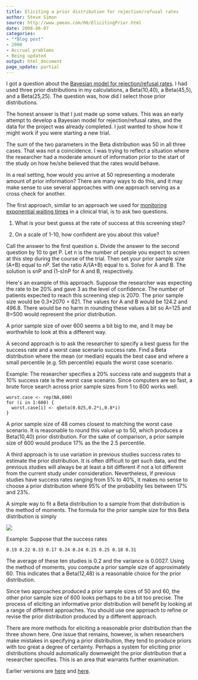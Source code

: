 ```yaml
---
title: Eliciting a prior distribution for rejection/refusal rates
author: Steve Simon
source: http://www.pmean.com/08/ElicitingPrior.html
date: 2008-06-07
categories:
- "*Blog post"
- 2008
- Accrual problems
- Being updated
output: html_document
page_update: partial
---
```


I got a question about the [Bayesian model for rejection/refusal rates](http://pmean.com/posts/refusals-and-exclusions/). I had used three prior distributions in my calculations, a Beta(10,40), a Beta(45,5), and a Beta(25,25). The question was, how did I select those prior distributions.

The honest answer is that I just made up some values. This was an early attempt to develop a Bayesian model for rejection/refusal rates, and the data for the project was already completed. I just wanted to show how it might work if you were starting a new trial.

The sum of the two parameters in the Beta distribution was 50 in all three cases. That was not a coincidence. I was trying to reflect a situation where the researcher had a moderate amount of information prior to the start of the study on how he/she believed that the rates would behave.

In a real setting, how would you arrive at 50 representing a moderate amount of prior information? There are many ways to do this, and it may make sense to use several approaches with one approach serving as a cross check for another.

The first approach, similar to an approach we used for [monitoring exponential waiting times](ExponentialAccrual.html) in a clinical trial, is to ask two questions.

1.  What is your best guess at the rate of success at this screening step? 

2.  On a scale of 1-10, how confident are you about this value?

Call the answer to the first question s. Divide the answer to the second question by 10 to get P. Let n is the number of people you expect to screen at this step during the course of the trial. Then set your prior sample size (A+B) equal to nP. Set the ratio A/(A+B) equal to s. Solve for A and B.   The solution is snP and (1-s)nP for A and B, respectively.

Here's an example of this approach. Suppose the researcher was expecting the rate to be 20% and gave 3 as the level of confidence. The number of patients expected to reach this screening step is 2070. The prior sample size would be 0.3*2070 = 621. The values for A and B would be 124.2 and 496.8. There would be no harm in rounding these values a bit so A=125 and B=500 would represent the prior distribution.

A prior sample size of over 600 seems a bit big to me, and it may be worthwhile to look at this a different way.

A second approach is to ask the researcher to specify a best guess for the success rate and a worst case scenario success rate. Find a Beta distribution where the mean (or median) equals the best case and where a small percentile (e.g. 5th percentile) equals the worst case scenario.

Example: The researcher specifies a 20% success rate and suggests that a 10% success rate is the worst case scenario. Since computers are so fast, a brute force search across prior sample sizes from 1 to 600 works well.

```{}
worst.case <- rep(NA,600)
for (i in 1:600) {
  worst.case[i] <- qbeta(0.025,0.2*i,0.8*i)
}
```

A prior sample size of 48 comes closest to matching the worst case scenario. It is reasonable to round this value up to 50, which produces a Beta(10,40) prior distribution. For the sake of comparison, a prior sample size of 600 would produce 17% as the the 2.5 percentile.

A third approach is to use variation in previous studies success rates to estimate the prior distribution. It is often difficult to get such data, and the previous studies will always be at least a bit different if not a lot different from the current study under consideration. Nevertheless, if previous studies have success rates ranging from 5% to 40%, it makes no sense to choose a prior distribution where 95% of the probability lies between 17% and 23%.

A simple way to fit a Beta distribution to a sample from that distribution is the method of moments. The formula for the prior sample size for this Beta distribution is simply

![](http://www.pmean.com/new-images/08/ElicitingPrior-0801.gif)

Example: Suppose that the success rates

```{}
0.19 0.22 0.33 0.17 0.24 0.24 0.25 0.25 0.18 0.31
```

The average of these ten studies is 0.2 and the variance is 0.0027. Using the method of moments, you compute a prior sample size of approximately 60. This indicates that a Beta(12,48) is a reasonable choice for the prior distribution.

Since two approaches produced a prior sample sizes of 50 and 60, the other prior sample size of 600 looks perhaps to be a bit too precise. The process of eliciting an informative prior distribution will benefit by looking at a range of different approaches. You should use one approach to refine or revise the prior distribution produced by a different approach.

There are more methods for eliciting a reasonable prior distribution than the three shown here. One issue that remains, however, is when researchers make mistakes in specifying a prior distribution, they tend to produce priors with too great a degree of certainty. Perhaps a system for eliciting prior distributions should automatically downweight the prior distribution that a researcher specifies. This is an area that warrants further examination.

Earlier versions are [here][sim1] and [here][sim2].

[sim1]: http://www.pmean.com/08/ElicitingPrior.html
[sim2]: http://new.pmean.com/eliciting-prior/
